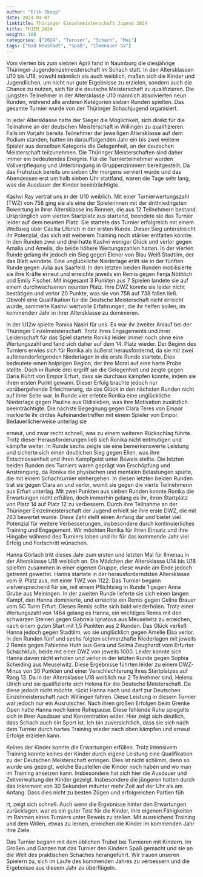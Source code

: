 ```yaml
---
author: "Erik Skopp"
date: 2024-04-07
linktitle: Thüringer Einzelmeisterschaft Jugend 2024 
title: THJEM_2024
weight: 100
categories: ["2024", "Turnier", "Schach", "Mai"]
tags: ["Bad Neustadt", "Spaß", "Ilmenauer SV"]
---
```


Vom vierten bis zum siebten April fand in Naumburg die diesjährige Thüringer Jugendeinzelmeisterschaft im Schach statt. In den Altersklassen U10 bis U18, sowohl männlich als auch weiblich, maßen sich die Kinder und Jugendlichen, um nicht nur gute Ergebnisse zu erzielen, sondern auch die Chance zu nutzen, sich für die deutsche Meisterschaft zu qualifizieren. Die jüngsten Teilnehmer in der Altersklasse U10 männlich absolvierten neun Runden, während alle anderen Kategorien sieben Runden spielten. Das gesamte Turnier wurde von der Thüringer Schachjugend organisiert.

In jeder Altersklasse hatte der Sieger die Möglichkeit, sich direkt für die Teilnahme an der deutschen Meisterschaft in Willingen zu qualifizieren. Falls im Vorjahr bereits Teilnehmer der jeweiligen Altersklasse auf dem Podium standen, hatten im darauffolgenden Jahr ein bis zwei weitere Spieler aus derselben Kategorie die Gelegenheit, an der deutschen Meisterschaft teilzunehmen. Die Thüringer Meisterschaften sind daher immer ein bedeutendes Ereignis. Für die Turnierteilnehmer wurden Vollverpflegung und Unterbringung in Gruppenzimmern bereitgestellt. Da das Frühstück bereits um sieben Uhr morgens serviert wurde und das Abendessen erst um halb sieben Uhr stattfand, waren die Tage sehr lang, was die Ausdauer der Kinder beeinträchtigte.

Kashvi Ray vertrat uns in der U10 weiblich. Mit einer Turnierwertungszahl (TWZ) von 758 ging sie als eine der Spielerinnen mit der drittniedrigsten Bewertung in ihrer Altersklasse ins Rennen, die aus 12 Teilnehmern bestand. Ursprünglich vom vierten Startplatz aus startend, beendete sie das Turnier leider auf dem neunten Platz. Sie startete das Turnier erfolgreich mit einem Weißsieg über Cäcilia Ulbrich in der ersten Runde. Dieser Sieg unterstreicht ihr Potenzial, das sich mit weiterem Training noch stärker entfalten könnte. In den Runden zwei und drei hatte Kashvi weniger Glück und verlor gegen Amalia und Amelia, die beide höhere Wertungszahlen hatten. In der vierten Runde gelang ihr jedoch ein Sieg gegen Elenor von Blau Weiß Stadtilm, der das Blatt wendete. Eine unglückliche Niederlage erlitt sie in der fünften Runde gegen Julia aus Saalfeld. In den letzten beiden Runden mobilisierte sie ihre Kräfte erneut und erreichte jeweils ein Remis gegen Fenja Nöthlich und Emily Fischer. Mit insgesamt 3 Punkten aus 7 Spielen landete sie auf einem durchwachsenen neunten Platz. Ihre DWZ konnte sie leider nicht bestätigen und verlor 20 Punkte, was sie von 758 auf 738 fallen ließ. Obwohl eine Qualifikation für die Deutsche Meisterschaft nicht erreicht wurde, sammelte Kashvi wertvolle Erfahrungen, die ihr helfen sollen, im kommenden Jahr in ihrer Altersklasse zu dominieren.

In der U12w spielte Ronika Nasiri für uns. Es war ihr zweiter Anlauf bei der Thüringer Einzelmeisterschaft. Trotz ihres Engagements und ihrer Leidenschaft für das Spiel startete Ronika leider immer noch ohne eine Wertungszahl und fand sich daher auf dem 14. Platz wieder. Der Beginn des Turniers erwies sich für Ronika als äußerst herausfordernd, da sie mit zwei aufeinanderfolgenden Niederlagen in die erste Runde startete. Dies bedeutete einen holprigen Beginn, der ihre Moral auf eine harte Probe stellte. Doch in Runde drei ergriff sie die Gelegenheit und zeigte gegen Daria Kührt von Empor Erfurt, dass sie durchaus kämpfen konnte, indem sie ihren ersten Punkt gewann. Dieser Erfolg brachte jedoch nur vorübergehende Erleichterung, da das Glück in den nächsten Runden nicht auf ihrer Seite war. In Runde vier erlebte Ronika eine unglückliche Niederlage gegen Paulina aus Oldisleben, was ihre Motivation zusätzlich beeinträchtigte. Die nächste Begegnung gegen Clara Teres von Empor markierte ihr drittes Aufeinandertreffen mit einem Spieler von Empor. Bedauerlicherweise unterlag sie

 erneut, und zwar recht schnell, was zu einem weiteren Rückschlag führte. Trotz dieser Herausforderungen ließ sich Ronika nicht entmutigen und kämpfte weiter. In Runde sechs zeigte sie eine bemerkenswerte Leistung und sicherte sich einen deutlichen Sieg gegen Ellen, was ihre Entschlossenheit und ihren Kampfgeist unter Beweis stellte. Die letzten beiden Runden des Turniers waren geprägt von Erschöpfung und Anstrengung, da Ronika die physischen und mentalen Belastungen spürte, die mit einem Schachturnier einhergehen. In diesen letzten beiden Runden trat sie gegen Clara an und verlor, womit sie gegen die vierte Teilnehmerin aus Erfurt unterlag. Mit zwei Punkten aus sieben Runden konnte Ronika die Erwartungen nicht erfüllen, doch immerhin gelang es ihr, ihren Startplatz von Platz 14 auf Platz 12 zu verbessern. Durch ihre Teilnahme an der Thüringer Einzelmeisterschaft der Jugend erhielt sie ihre erste DWZ, die mit 763 bewertet wurde. Diese Zahl stellt einen Anfang dar und bietet viel Potenzial für weitere Verbesserungen, insbesondere durch kontinuierliches Training und Engagement. Wir möchten Ronika für ihren Einsatz und ihre Hingabe während des Turniers loben und ihr für das kommende Jahr viel Erfolg und Fortschritt wünschen.

Hanna Görlach tritt dieses Jahr zum ersten und letzten Mal für Ilmenau in der Altersklasse U18 weiblich an. Die Mädchen der Altersklasse U14 bis U18 spielten zusammen in einer eigenen Gruppe, diese wurde am Ende jedoch getrennt gewertet. Hanna startete in der herausforderndsten Altersklasse vom 9. Platz aus, mit einer TWZ von 1122. Das Turnier begann vielversprechend für sie, mit einem Pflichtsieg in Runde 1 gegen Anna Grube aus Meiningen. In der zweiten Runde lieferte sie sich einen langen Kampf, den Hanna dominierte, und erreichte ein Remis gegen Celine Brauer vom SC Turm Erfurt. Dieses Remis sollte sich bald wiederholen. Trotz einer Wertungszahl von 1464 gelang es Hanna, ein wichtiges Remis mit den schwarzen Steinen gegen Gabriela Ignatova aus Meuselwitz zu erreichen, nach einem guten Start mit 1,5 Punkten aus 2 Runden. Das Glück verließ Hanna jedoch gegen Stadtilm, wo sie unglücklich gegen Amelie Elsa verlor. In den Runden fünf und sechs folgten schmerzhafte Niederlagen mit jeweils 2 Remis gegen Fabienne Huth aus Gera und Selma Zeughardt vom Erfurter Schachklub, beide mit einer DWZ von jeweils 1000. Leider konnte sich Hanna davon nicht erholen und verlor in der letzten Runde gegen Sophia Scheiding aus Meuselwitz. Diese Ergebnisse führten leider zu einem DWZ-Minus von 30 Punkten und einer Verschlechterung ihres Startplatzes auf Rang 13. Da in der Altersklasse U18 weiblich nur 2 Teilnehmer sind, Helena Ulrich und sie qualifizierte sich Helena für die Deutsche Meisterschaft. Da diese jedoch nicht möchte, rückt Hanna nach und darf zur Deutschen Einzelmeisterschaft nach Willingen fahren. Diese Leistung in diesem Turnier war jedoch nur ein Ausrutscher. Nach ihren großen Erfolgen beim Grenke Open hatte Hanna noch keine Ruhepause. Diese fehlende Ruhe spiegelte sich in ihrer Ausdauer und Konzentration wider. Hier zeigt sich deutlich, dass Schach auch ein Sport ist. Ich bin zuversichtlich, dass sie sich nach dem Turnier durch hartes Training wieder nach oben kämpfen und erneut Erfolge erzielen kann.

Keines der Kinder konnte die Erwartungen erfüllen. Trotz intensivem Training konnte keines der Kinder durch eigene Leistung eine Qualifikation zu der Deutschen Meisterschaft erringen. Dies ist nicht schlimm, denn so wurde uns gezeigt, welche Baustellen die Kinder noch haben und wo man im Training ansetzen kann. Insbesondere hat sich hier die Ausdauer und Zeitverwaltung der Kinder gezeigt. Insbesondere die jüngeren hatten durch das Inkrement von 30 Sekunden mitunter mehr Zeit auf der Uhr als am Anfang. Dass dies nicht zu besten Zügen und erfolgreichen Partien füh

rt, zeigt sich schnell. Auch wenn die Ergebnisse hinter den Erwartungen zurücklagen, war es ein guter Test für die Kinder, ihre eigenen Fähigkeiten im Rahmen eines Turniers unter Beweis zu stellen. Mit ausreichend Training und dem Willen, etwas zu lernen, erreichen die Kinder im kommenden Jahr ihre Ziele.

Das Turnier begann mit dem üblichen Trubel bei Turnieren mit Kindern. Im Großen und Ganzen hat das Turnier den Kindern Spaß gemacht und sie an die Welt des praktischen Schaches herangeführt. Wir trauen unseren Spielern zu, sich im Laufe des kommenden Jahres zu verbessern und die Ergebnisse aus diesem Jahr zu überflügeln.
